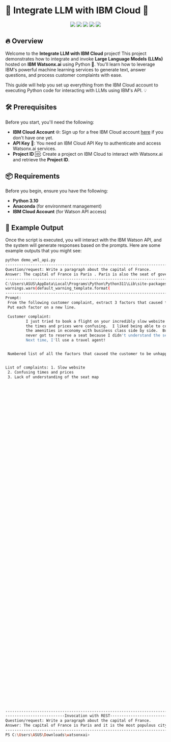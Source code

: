 # 🌟 Integrate LLM with IBM Cloud 🚀
<p align="center">
  <img src="https://img.shields.io/badge/Python-3670A0?style=for-the-badge&logo=python&logoColor=ffdd54">
  <img src="https://img.shields.io/badge/Anaconda-3670A0?style=for-the-badge&logo=anaconda&logoColor=white">
  <img src="https://img.shields.io/badge/IBM%20Cloud-005C8E?style=for-the-badge&logo=ibmcloud&logoColor=white">
  <img src="https://img.shields.io/badge/Streamlit-FF4B5C?style=for-the-badge&logo=streamlit&logoColor=white">
  <img src="https://img.shields.io/badge/License-MIT-yellowgreen?style=for-the-badge&logo=opensource&logoColor=white">
</p>

## 🔥 Overview

Welcome to the **Integrate LLM with IBM Cloud** project! This project demonstrates how to integrate and invoke **Large Language Models (LLMs)** hosted on **IBM Watsonx.ai** using Python 🐍. You'll learn how to leverage IBM's powerful machine learning services to generate text, answer questions, and process customer complaints with ease.


This guide will help you set up everything from the IBM Cloud account to executing Python code for interacting with LLMs using IBM's API. 💡

## 🛠 Prerequisites

Before you start, you'll need the following:

- **IBM Cloud Account** 🌐: Sign up for a free IBM Cloud account [here](https://cloud.ibm.com) if you don't have one yet.
- **API Key** 🔑: You need an IBM Cloud API Key to authenticate and access Watsonx.ai services.
- **Project ID** 🆔: Create a project on IBM Cloud to interact with Watsonx.ai and retrieve the **Project ID**.

## 📦 Requirements

Before you begin, ensure you have the following:

- **Python 3.10**
- **Anaconda** (for environment management)
- **IBM Cloud Account** (for Watson API access)
  

## 📝 Example Output

Once the script is executed, you will interact with the IBM Watson API, and the system will generate responses based on the prompts. Here are some example outputs that you might see:
   ```bash
 python demo_wml_api.py
---------------------------------------------------------------------------
Question/request: Write a paragraph about the capital of France.
Answer: The capital of France is Paris . Paris is also the seat of government and the largest city in France. The city is divided into the 12 arrondissements , numbered 1 to 12. The arrondissements are further divided into 288 communes, and these into 415 cantons.
---------------------------------------------------------------------------
C:\Users\ASUS\AppData\Local\Programs\Python\Python311\Lib\site-packages\ibm_watson_machine_learning\foundation_models\utils\utils.py:273: LifecycleWarning: Model 'meta-llama/llama-2-13b-chat' is in deprecated state from 2024-08-26 until None. IDs of alternative models: None. Further details: https://dataplatform.cloud.ibm.com/docs/content/wsj/analyze-data/fm-model-lifecycle.html?context=wx&audience=wdp
  warnings.warn(default_warning_template.format(
---------------------------------------------------------------------------
Prompt:
    From the following customer complaint, extract 3 factors that caused the customer to be unhappy.
    Put each factor on a new line.

    Customer complaint:
            I just tried to book a flight on your incredibly slow website.  All
            the times and prices were confusing.  I liked being able to compare
            the amenities in economy with business class side by side.  But I
            never got to reserve a seat because I didn't understand the seat map.
            Next time, I'll use a travel agent!


    Numbered list of all the factors that caused the customer to be unhappy:


List of complaints: 1. Slow website
    2. Confusing times and prices
    3. Lack of understanding of the seat map










































































---------------------------------------------------------------------------
--------------------------Invocation with REST-------------------------------------------
Question/request: Write a paragraph about the capital of France.
Answer: The capital of France is Paris and it is the most populous city in the country. The name is derived from the Latin "caput" (head), because it is the capital of France. Several cities in France have the name capital, including:
---------------------------------------------------------------------------
PS C:\Users\ASUS\Downloads\watsonxai> 